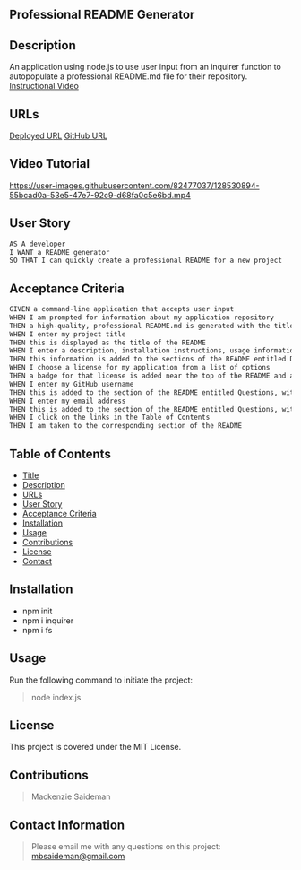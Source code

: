 ## Professional README Generator

## Description

An application using node.js to use user input from an inquirer function to autopopulate a professional README.md file for their repository.
[Instructional Video](https://)

## URLs

[Deployed URL](https://msaideman.github.io/professional-README/)
[GitHub URL](https://github.com/MSaideman/professional-README)

## Video Tutorial

https://user-images.githubusercontent.com/82477037/128530894-55bcad0a-53e5-47e7-92c9-d68fa0c5e6bd.mp4

## User Story

```md
AS A developer
I WANT a README generator
SO THAT I can quickly create a professional README for a new project
```

## Acceptance Criteria

```md
GIVEN a command-line application that accepts user input
WHEN I am prompted for information about my application repository
THEN a high-quality, professional README.md is generated with the title of my project and sections entitled Description, Table of Contents, Installation, Usage, License, Contributing, Tests, and Questions
WHEN I enter my project title
THEN this is displayed as the title of the README
WHEN I enter a description, installation instructions, usage information, contribution guidelines, and test instructions
THEN this information is added to the sections of the README entitled Description, Installation, Usage, Contributing, and Tests
WHEN I choose a license for my application from a list of options
THEN a badge for that license is added near the top of the README and a notice is added to the section of the README entitled License that explains which license the application is covered under
WHEN I enter my GitHub username
THEN this is added to the section of the README entitled Questions, with a link to my GitHub profile
WHEN I enter my email address
THEN this is added to the section of the README entitled Questions, with instructions on how to reach me with additional questions
WHEN I click on the links in the Table of Contents
THEN I am taken to the corresponding section of the README
```

## Table of Contents

- [Title](#title)
- [Description](#Description)
- [URLs](#URLs)
- [User Story](#UserStory)
- [Acceptance Criteria](#AcceptanceCriteria)
- [Installation](#Installation)
- [Usage](#Usage)
- [Contributions](#Contributions)
- [License](#License)
- [Contact](#Contact)

## Installation

- npm init
- npm i inquirer
- npm i fs

## Usage

Run the following command to initiate the project:

> node index.js

## License

This project is covered under the MIT License.

## Contributions

> Mackenzie Saideman

## Contact Information

> Please email me with any questions on this project: mbsaideman@gmail.com
